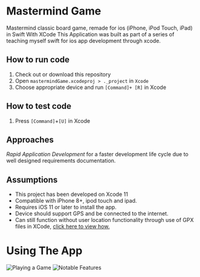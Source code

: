# Mastermind Game
Mastermind classic board game, remade for ios (iPhone, iPod Touch, iPad) in Swift With XCode
This Application was built as part of a series of teaching myself swift for ios app development through xcode.

## How to run code
1. Check out or download this repository
2. Open `mastermindGame.xcodeproj > ._project` in `Xcode`
3. Choose appropriate device and run  `[Command]+ [R]` in Xcode

## How to test code
1. Press `[Command]`+`[U]` in Xcode

## Approaches
*Rapid Application Development* for a faster development life cycle due to well designed requirements documentation. 

## Assumptions
- This project has been developed on Xcode 11
- Compatible with iPhone 8+, ipod touch and ipad.
- Requires iOS 11 or later to install the app.
- Device should support GPS and be connected to the internet.
- Can still function without user location functionality through use of GPX files in XCode, [click here to view how.](https://medium.com/@merlos/how-to-simulate-locations-in-xcode-b0f7f16e126d)

# Using The App
![Playing a Game](https://i.imgur.com/VoPsyCp.png)
![Notable Features](https://i.imgur.com/KQALakR.png)
